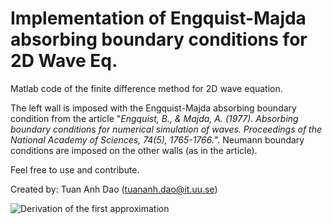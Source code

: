 # Implementation of Engquist-Majda absorbing boundary conditions for 2D Wave Eq.
Matlab code of the finite difference method for 2D wave equation.

The left wall is imposed with the Engquist-Majda absorbing boundary condition from the article "*Engquist, B., & Majda, A. (1977). Absorbing boundary conditions for numerical simulation of waves. *Proceedings of the National Academy of Sciences*, 74(5), 1765-1766.*". Neumann boundary conditions are imposed on the other walls (as in the article).

Feel free to use and contribute.

Created by: Tuan Anh Dao (tuananh.dao@it.uu.se)

![Derivation of the first approximation](https://tuananhdao.github.com/engquist-majda-derivation.jpg)
